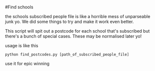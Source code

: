 #Find schools

the schools subscribed people file is like a horrible mess of unparseable
junk yo. We did some things to try and make it work even better.

This script will spit out a postcode for each school that's subscribed but
there's a bunch of special cases. These may be normalised later yo!

usage is like this

    python find_postcodes.py [path_of_subscribed_people_file]
 

use it for epic winning
